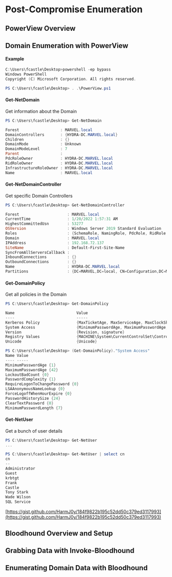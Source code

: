 # Post-Compromise Enumeration

## PowerView Overview

## Domain Enumeration with PowerView

#### Example

```powershell
C:\Users\fcastle\Desktop>powershell -ep bypass
Windows PowerShell
Copyright (C) Microsoft Corporation. All rights reserved.

PS C:\Users\fcastle\Desktop> . .\PowerView.ps1
```

#### Get-NetDomain

Get information about the Domain

```powershell
PS C:\Users\fcastle\Desktop> Get-NetDomain

Forest                  : MARVEL.local
DomainControllers       : {HYDRA-DC.MARVEL.local}
Children                : {}
DomainMode              : Unknown
DomainModeLevel         : 7
Parent                  :
PdcRoleOwner            : HYDRA-DC.MARVEL.local
RidRoleOwner            : HYDRA-DC.MARVEL.local
InfrastructureRoleOwner : HYDRA-DC.MARVEL.local
Name                    : MARVEL.local
```

#### Get-NetDomainController

Get specific Domain Controllers

```powershell
PS C:\Users\fcastle\Desktop> Get-NetDomainController

Forest                     : MARVEL.local
CurrentTime                : 1/20/2022 1:57:31 AM
HighestCommittedUsn        : 53277
OSVersion                  : Windows Server 2019 Standard Evaluation
Roles                      : {SchemaRole, NamingRole, PdcRole, RidRole...}
Domain                     : MARVEL.local
IPAddress                  : 192.168.72.137
SiteName                   : Default-First-Site-Name
SyncFromAllServersCallback :
InboundConnections         : {}
OutboundConnections        : {}
Name                       : HYDRA-DC.MARVEL.local
Partitions                 : {DC=MARVEL,DC=local, CN=Configuration,DC=MARVEL,DC=local, CN=Schema,CN=Configuration,DC=MARVEL,DC=local, DC=DomainDnsZones,DC=MARVEL,DC=local...}
```

#### Get-DomainPolicy

Get all policies in the Domain

```powershell
PS C:\Users\fcastle\Desktop> Get-DomainPolicy

Name                           Value
----                           -----
Kerberos Policy                {MaxTicketAge, MaxServiceAge, MaxClockSkew, MaxRenewAge...}
System Access                  {MinimumPasswordAge, MaximumPasswordAge, LockoutBadCount, PasswordComplexity...}
Version                        {Revision, signature}
Registry Values                {MACHINE\System\CurrentControlSet\Control\Lsa\NoLMHash}
Unicode                        {Unicode}
```

```powershell
PS C:\Users\fcastle\Desktop> (Get-DomainPolicy)."System Access"
Name Value
---- -----
MinimumPasswordAge {1} 
MaximumPasswordAge {42} 
LockoutBadCount {0} 
PasswordComplexity {1} 
RequireLogonToChangePassword {0} 
LSAAnonymousNameLookup {0} 
ForceLogoffWhenHourExpire {0} 
PasswordHistorySize {24} 
ClearTextPassword {0} 
MinimumPasswordLength {7}
```

#### Get-NetUser

Get a bunch of user details

```powershell
PS C:\Users\fcastle\Desktop> Get-NetUser
...
```

```powershell
PS C:\Users\fcastle\Desktop> Get-NetUser | select cn
cn
--
Administrator 
Guest 
krbtgt 
Frank 
Castle 
Tony Stark 
Wade Wilson 
SQL Service
```

[https://gist.github.com/HarmJ0y/184f9822b195c52dd50c379ed3117993](https://gist.github.com/HarmJ0y/184f9822b195c52dd50c379ed3117993)

## Bloodhound Overview and Setup

## Grabbing Data with Invoke-Bloodhound

## Enumerating Domain Data with Bloodhound
